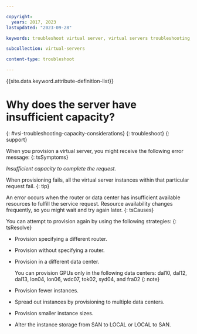 ```yaml
---

copyright:
  years: 2017, 2023
lastupdated: "2023-09-28"

keywords: troubleshoot virtual server, virtual servers troubleshooting, tips, error, problem, insufficient capacity

subcollection: virtual-servers

content-type: troubleshoot

---
```


{{site.data.keyword.attribute-definition-list}}

# Why does the server have insufficient capacity?
{: #vsi-troubleshooting-capacity-considerations}
{: troubleshoot}
{: support}


When you provision a virtual server, you might receive the following error message:
{: tsSymptoms}

_Insufficient capacity to complete the request._

When provisioning fails, all the virtual server instances within that particular request fail.
{: tip}

An error occurs when the router or data center has insufficient available resources to fulfill the service request. Resource availability changes frequently, so you might wait and try again later.
{: tsCauses}

You can attempt to provision again by using the following strategies:
{: tsResolve}


* Provision specifying a different router.
* Provision without specifying a router.
* Provision in a different data center.

   You can provision GPUs only in the following data centers: dal10, dal12, dal13, lon04, lon06, wdc07, tok02, syd04, and fra02
   {: note}

* Provision fewer instances.
* Spread out instances by provisioning to multiple data centers.
* Provision smaller instance sizes.
* Alter the instance storage from SAN to LOCAL or LOCAL to SAN.

